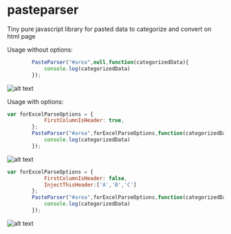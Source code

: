 # pasteparser
Tiny pure javascript library for pasted data to categorize and convert on html page

Usage without options:
```javascript
        PasteParser("#area",null,function(categorizedData){
            console.log(categorizedData)
        });
```
![alt text](https://ibb.co/s5XdbHm)




Usage with options:
```javascript
var forExcelParseOptions = {
            FirstColumnIsHeader: true,
        };
        PasteParser("#area",forExcelParseOptions,function(categorizedData){
            console.log(categorizedData)
        });
```
![alt text](https://ibb.co/6PMm33D)






```javascript
var forExcelParseOptions = {
            FirstColumnIsHeader: false,
            InjectThisHeader:['A','B','C']
        };
        PasteParser("#area",forExcelParseOptions,function(categorizedData){
            console.log(categorizedData)
        });
```

![alt text](https://ibb.co/HgkGGbw)
